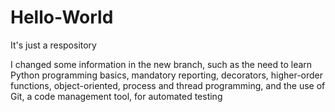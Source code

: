 # Hello-World
It's just a respository

I changed some information in the new branch, such as the need to learn Python programming basics, mandatory reporting, decorators, higher-order functions, object-oriented, process and thread programming, and the use of Git, a code management tool, for automated testing
